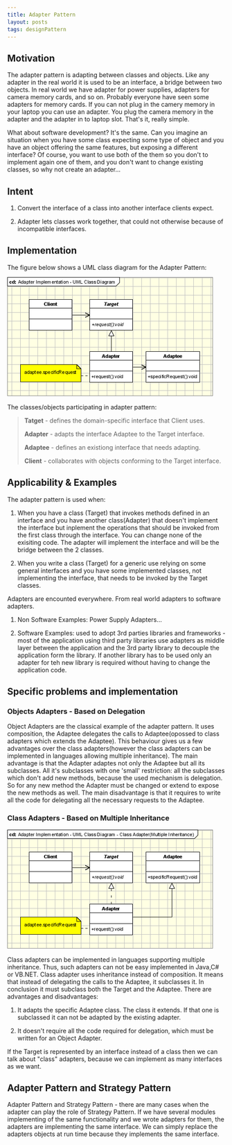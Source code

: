 ```yaml
---
title: Adapter Pattern
layout: posts
tags: designPattern
---
```

## Motivation

The adapter pattern is adapting between classes and objects. Like any adapter in the real world it is used to be an interface, a bridge between two objects. In real world we have adapter for power supplies, adapters for camera memory cards, and so on. Probably everyone have seen some adapters for memory cards. If you can not plug in the camery memory in your laptop you can use an adapter. You plug the camera memory in the adapter and the adapter in to laptop slot. That's it, really simple.

What about software development? It's the same. Can you imagine an situation when you have some class expecting some type of object and you have an object offering the same features, but exposing a different interface? Of course, you want to use both of the them so you don't to implement again one of them, and you don't want to change existing classes, so why not create an adapter...

## Intent

1. Convert the interface of a class into another interface clients expect.

2. Adapter lets classes work together, that could not otherwise because of incompatible interfaces.

## Implementation

The figure below shows a UML class diagram for the Adapter Pattern:

![adapter](/pictures/adapter-pattern.png)

The classes/objects participating in adapter pattern:
> **Tatget** - defines the domain-specific interface that
> Client uses.
>
> **Adapter** - adapts the interface Adaptee to the Target interface.
>
> **Adaptee** - defines an existiong interface that needs adapting.
>
> **Client** - collaborates with objects conforming to the Target interface.

## Applicability & Examples

The adapter pattern is used when:

1. When you have a class (Target) that invokes methods defined in an interface and you have another class(Adapter) that doesn't implement the interface but inplement the operations that should be invoked from the first class through the interface. You can change none of the exisiting code. The adapter will implement the interface and will be the bridge between the 2 classes.

2. When you write a class (Target) for a generic use relying on some general interfaces and you have some implemented classes, not implementing the interface, that needs to be invoked by the Target classes.

Adapters are encounted everywhere. From real world adapters to software adapters.

1. Non Software Examples: Power Supply Adapters...

2. Software Examples: used to adopt 3rd parties libraries and frameworks - most of the application using third party libraries use adapters as middle layer between the application and the 3rd party library to  decouple the application form the library. If another library has to be used only an adapter for teh new library is required without having to change the application code.

## Specific problems and implementation

### Objects Adapters - Based on Delegation

Object Adapters are the classical example of the adapter pattern. It uses composition, the Adaptee delegates the calls to Adaptee(opossed to class adapters which extends the Adaptee). This behaviour gives us a few advantages over the class adapters(however the class adapters can be implemented in languages allowing multiple inheritance). The main advantage is that the Adapter adaptes not only the Adaptee but all its subclasses. All it's subclasses with one 'small' restriction: all the subclasses which don't add new methods, because the used mechanism is delegation. So for any new method the Adapter must be changed or extend to expose the new methods as well. The main disadvantage is that it requires to write all the code for delegating all the necessary requests to the Adaptee.

### Class Adapters - Based on Multiple Inheritance

![Class Adapters](/pictures/adapter-pattern-multiple-inheritance.png)

Class adapters can be implemented in languages supporting multiple inheritance. Thus, such adapters can not be easy implemented in Java,C# or VB.NET. Class adapter uses inheritance instead of composition. It means that instead of delegating the calls to the Adaptee, it subclasses it. In conclusion it must subclass both the Target and the Adaptee. There are advantages and disadvantages:

1. It adapts the specific Adaptee class. The class it extends. If that one is subclassed it can not be adapted by the existing adapter.

2. It doesn't require all the code required for delegation, which must be written for an Object Adapter.

If the Target is represented by an interface instead of a class then we can talk about "class" adapters, because we can implement as many interfaces as we want.

## Adapter Pattern and Strategy Pattern

Adapter Pattern and Strategy Pattern - there are many cases when the adapter can play the role of Strategy Pattern. If we have several modules implementing of the same functionality and we wrote adapters for them, the adapters are implementing the same interface. We can simply replace the adapters objects at run time because they implements the same interface.